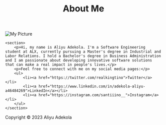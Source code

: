 <!DOCTYPE html>
<html lang="en">
<head>
	<meta charset="UTF-8">
	<title>About Me</title>
</head>
<body>
	<header>
		<h1>About Me</h1>
	</header>
<main>
	<section>
		<img src="https://pbs.twimg.com/profile_images/1635280999780356097/XCQeqNuy_400x400.jpg" alt="My Picture">
	</section>

	<section>
		<p>Hi, my name is Aliyu Adekola. I'm a Software Engineering student at ALX, currently pursuing a Master's degree in Industrial and Labor Relations. I hold a Bachelor's degree in Business Administration and I am passionate about developing innovative software solutions that can make a real impact in people's lives.</p>
		<p>Feel free to connect with me on my social media pages:</p>
		<ul>
			<li><a href="https://twitter.com/realkingtino">Twitter</a></li>
			<li><a href="https://www.linkedin.com/in/adekola-aliyu-a46484269">LinkedIn</a></li>
			<li><a href="https://instagram.com/santiiino__">Instagram</a></li>
		</ul>
	</section>
</main>

<footer>
	<p>Copyright © 2023 Aliyu Adekola</p>
</footer>

</body>
</html>
